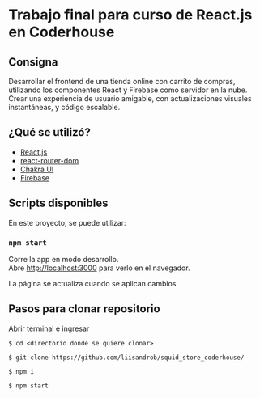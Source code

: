 # Trabajo final para curso de React.js en Coderhouse

## Consigna

Desarrollar el frontend de una tienda online con carrito de compras,
utilizando los componentes React y Firebase como servidor en la nube.
Crear una experiencia de usuario amigable, con actualizaciones
visuales instantáneas, y código escalable.

## ¿Qué se utilizó?

- [React.js](https://es.reactjs.org/)
- [react-router-dom](https://v5.reactrouter.com/web/guides/quick-start)
- [Chakra UI](https://chakra-ui.com/docs/getting-started)
- [Firebase](https://firebase.google.com/docs)

## Scripts disponibles

En este proyecto, se puede utilizar:

### `npm start`

Corre la app en modo desarrollo.\
Abre [http://localhost:3000](http://localhost:3000) para verlo en el navegador.

La página se actualiza cuando se aplican cambios.

## Pasos para clonar repositorio

Abrir terminal e ingresar

```
$ cd <directorio donde se quiere clonar>

$ git clone https://github.com/liisandrob/squid_store_coderhouse/

$ npm i

$ npm start
```